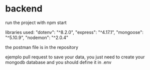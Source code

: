 # backend

run the project with npm start

libraries used:
    "dotenv": "^8.2.0",
    "express": "^4.17.1",
    "mongoose": "^5.10.9",
    "nodemon": "^2.0.4"

the postman file is in the repository


ejemplo pull request
to save your data, you just need to create your mongodb database and you should define it in .env
